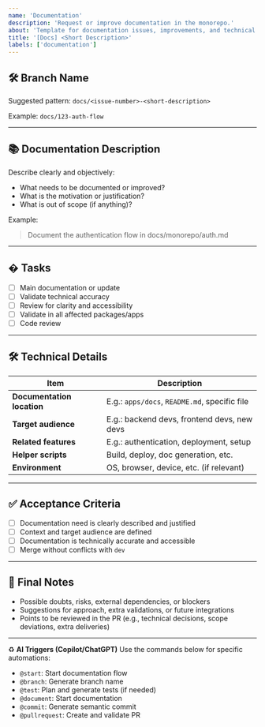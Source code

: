 ```yaml
---
name: 'Documentation'
description: 'Request or improve documentation in the monorepo.'
about: 'Template for documentation issues, improvements, and technical writing.'
title: '[Docs] <Short Description>'
labels: ['documentation']
---
```


## 🛠️ Branch Name

Suggested pattern: `docs/<issue-number>-<short-description>`

Example: `docs/123-auth-flow`

---

## 📚 Documentation Description

Describe clearly and objectively:

- What needs to be documented or improved?
- What is the motivation or justification?
- What is out of scope (if anything)?

Example:

> Document the authentication flow in docs/monorepo/auth.md

---

## � Tasks

- [ ] Main documentation or update
- [ ] Validate technical accuracy
- [ ] Review for clarity and accessibility
- [ ] Validate in all affected packages/apps
- [ ] Code review

---

## 🛠️ Technical Details

| Item                       | Description                                   |
| -------------------------- | --------------------------------------------- |
| **Documentation location** | E.g.: `apps/docs`, `README.md`, specific file |
| **Target audience**        | E.g.: backend devs, frontend devs, new devs   |
| **Related features**       | E.g.: authentication, deployment, setup       |
| **Helper scripts**         | Build, deploy, doc generation, etc.           |
| **Environment**            | OS, browser, device, etc. (if relevant)       |

---

## ✅ Acceptance Criteria

- [ ] Documentation need is clearly described and justified
- [ ] Context and target audience are defined
- [ ] Documentation is technically accurate and accessible
- [ ] Merge without conflicts with `dev`

---

## 📝 Final Notes

- Possible doubts, risks, external dependencies, or blockers
- Suggestions for approach, extra validations, or future integrations
- Points to be reviewed in the PR (e.g., technical decisions, scope deviations, extra deliveries)

---

♻️ **AI Triggers (Copilot/ChatGPT)**
Use the commands below for specific automations:

- `@start`: Start documentation flow
- `@branch`: Generate branch name
- `@test`: Plan and generate tests (if needed)
- `@document`: Start documentation
- `@commit`: Generate semantic commit
- `@pullrequest`: Create and validate PR
